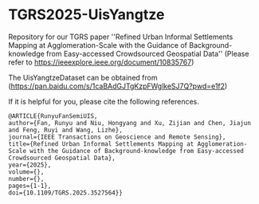 # TGRS2025-UisYangtze 
Repository for our TGRS paper ''Refined Urban Informal Settlements Mapping at Agglomeration-Scale with the Guidance of Background-knowledge from Easy-accessed Crowdsourced Geospatial Data'' (Please refer to https://ieeexplore.ieee.org/document/10835767)

The UisYangtzeDataset can be obtained from (https://pan.baidu.com/s/1caBAdGJTgKzpFWglkeSJ7Q?pwd=e1f2)


If it is helpful for you, please cite the following references.

    @ARTICLE{RunyuFanSemiUIS,
    author={Fan, Runyu and Niu, Hongyang and Xu, Zijian and Chen, Jiajun and Feng, Ruyi and Wang, Lizhe},
    journal={IEEE Transactions on Geoscience and Remote Sensing}, 
    title={Refined Urban Informal Settlements Mapping at Agglomeration-Scale with the Guidance of Background-knowledge from Easy-accessed Crowdsourced Geospatial Data}, 
    year={2025},
    volume={},
    number={},
    pages={1-1},
    doi={10.1109/TGRS.2025.3527564}}
